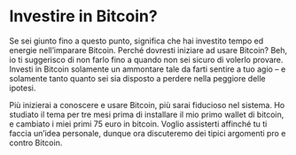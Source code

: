 # Investire in Bitcoin?

Se sei giunto fino a questo punto, significa che hai investito tempo ed energie nell’imparare Bitcoin. Perché dovresti iniziare ad usare Bitcoin? Beh, io ti suggerisco di non farlo fino a quando non sei sicuro di volerlo provare. Investi in Bitcoin solamente un ammontare tale da farti sentire a tuo agio – e solamente tanto quanto sei sia disposto a perdere nella peggiore delle ipotesi.

Più inizierai a conoscere e usare Bitcoin, più sarai fiducioso nel sistema. Ho studiato il tema per tre mesi prima di installare il mio primo wallet di bitcoin, e cambiato i miei primi 75 euro in bitcoin. Voglio assisterti affinché tu ti faccia un’idea personale, dunque ora discuteremo dei tipici argomenti pro e contro Bitcoin.
